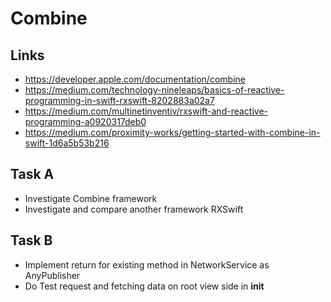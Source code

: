 # Combine

## Links

- https://developer.apple.com/documentation/combine
- https://medium.com/technology-nineleaps/basics-of-reactive-programming-in-swift-rxswift-8202883a02a7
- https://medium.com/multinetinventiv/rxswift-and-reactive-programming-a0920317deb0
- https://medium.com/proximity-works/getting-started-with-combine-in-swift-1d6a5b53b216

## Task A

- Investigate Combine framework
- Investigate and compare another framework RXSwift
  
## Task B

- Implement return for existing method in NetworkService as AnyPublisher
- Do Test request and fetching data on root view side in **init**

